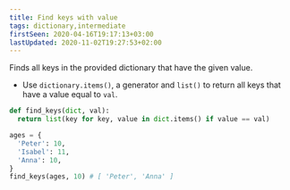 ```yaml
---
title: Find keys with value
tags: dictionary,intermediate
firstSeen: 2020-04-16T19:17:13+03:00
lastUpdated: 2020-11-02T19:27:53+02:00
---
```


Finds all keys in the provided dictionary that have the given value.

- Use `dictionary.items()`, a generator and `list()` to return all keys that have a value equal to `val`.

```py
def find_keys(dict, val):
  return list(key for key, value in dict.items() if value == val)
```

```py
ages = {
  'Peter': 10,
  'Isabel': 11,
  'Anna': 10,
}
find_keys(ages, 10) # [ 'Peter', 'Anna' ]
```

